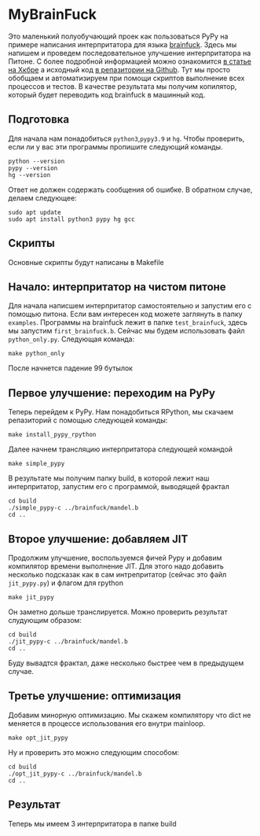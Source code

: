 # MyBrainFuck
Это маленький полуобучающий проек как пользоваться PyPy на примере написания интерпритатора для языкa [brainfuck](https://ru.wikipedia.org/wiki/Brainfuck). Здесь мы напишем и проведем последовательное улучшение интерпритатора на Питоне. С более подробной информацией можно ознакомится [в статье на Хкбре](https://habr.com/ru/post/124418/) а исходный код [в репазитории на Github](https://github.com/disjukr/pypy-tutorial-ko). Тут мы просто обобщаем и автоматизируем при помощи скриптов выполнение всех процессов и тестов. В качестве результата мы получим копилятор, который будет переводить код brainfuck в машинный код.
## Подготовка
Для начала нам понадобиться `python3`,`pypy3.9` и `hg`. Чтобы проверить, если ли у вас эти программы пропишите следующий команды.
```
python --version
pypy --version
hg --version
```
Ответ не должен содержать сообщения об ошибке. В обратном случае, делаем следующее:
```
sudo apt update
sudo apt install python3 pypy hg gcc
```
## Скрипты
Основные скрипты будут написаны в Makefile 
## Начало: интерпритатор на чистом питоне
Для начала написшем интерпритатор самостоятельно и запустим его с помощью питона. 
Если вам интересен код можете заглянуть в папку `examples`. Программы на brainfuck лежит в папке `test_brainfuck`, здесь мы запустим `first_brainfuck.b`.  Сейчас мы будем использовать файл `python_only.py`. Следующая команда:
```
make python_only 
```
После начнется падение 99 бутылок
## Первое улучшение: переходим на PyPy
Теперь перейдем к PyPy. Нам понадобиться RPython, мы скачаем репазиторий с помощью следующей команды:
```
make install_pypy_rpython
```
Далее начнем трансляцию интерпритатора следующей командой
```
make simple_pypy
```
В результате мы получим папку build, в которой лежит наш интерпритатор, запустим его с программой, выводящей фрактал
```
cd build
./simple_pypy-c ../brainfuck/mandel.b 
cd ..
```
## Второе улучшение: добавляем JIT
Продолжим улучшение, воспользуемся фичей Pypy и добавим компилятор времени выполнение JIT. Для этого надо добавить несколько подсказак как в сам интрепритатор (сейчас это файл `jit_pypy.py`) и флагом для rpython
```
make jit_pypy
```
Он заметно дольше транслируется. Можно проверить результат слудующим образом:
```
cd build
./jit_pypy-c ../brainfuck/mandel.b 
cd ..
```
Буду вывадтся фрактал, даже несколько быстрее чем в предыдущем случае.
## Третье улучшение: оптимизация
Добавим минорную оптимизацию. Мы скажем компилятору что dict не меняется в процессе использования его внутри mainloop.
```
make opt_jit_pypy
```
Ну и проверить это можно следующим способом:
```
cd build
./opt_jit_pypy-c ../brainfuck/mandel.b 
cd ..
```
## Результат
Теперь мы имеем 3 интерпритатора в папке build
